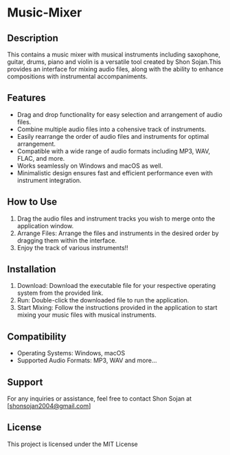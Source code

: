 # Music-Mixer

## Description
This contains a music mixer with musical instruments including saxophone, guitar, drums, piano and violin is a versatile tool created by Shon Sojan.This provides an interface for mixing audio files, along with the ability to enhance compositions with instrumental accompaniments.

## Features
- Drag and drop functionality for easy selection and arrangement of audio files.
- Combine multiple audio files into a cohensive track of instruments.
-  Easily rearrange the order of audio files and instruments for optimal arrangement.
- Compatible with a wide range of audio formats including MP3, WAV, FLAC, and more.
-  Works seamlessly on Windows and macOS as well.
- Minimalistic design ensures fast and efficient performance even with instrument integration.

## How to Use
1. Drag the audio files and instrument tracks you wish to merge onto the application window.
2. Arrange Files: Arrange the files and instruments in the desired order by dragging them within the interface.
3. Enjoy the track of various instruments!!

## Installation
1. Download: Download the executable file for your respective operating system from the provided link.
2. Run: Double-click the downloaded file to run the application.
3. Start Mixing: Follow the instructions provided in the application to start mixing your music files with musical instruments.

## Compatibility
- Operating Systems: Windows, macOS
- Supported Audio Formats: MP3, WAV and more...

## Support
For any inquiries or assistance, feel free to contact Shon Sojan at [shonsojan2004@gmail.com]

## License
This project is licensed under the MIT License

